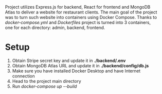 Project utilizes Express.js for backend, React for frontend and MongoDB Atlas to deliver a website for restaurant clients. The main goal of the project was to turn such website into containers using Docker Compose.
Thanks to *docker-compose.yml* and *Dockerfiles* project is turned into 3 containers, one for each directory: admin, backend, frontend.

# Setup

1. Obtain Stripe secret key and update it in **./backend/.env**
2. Obtain MongoDB Atlas URL and update it in  **./backend/config/db.js**
3. Make sure you have installed Docker Desktop and have Internet connection
4. Head to the project main directory
5. Run *docker-compose up --build*
